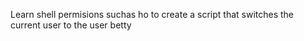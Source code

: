 Learn shell permisions suchas ho to create a script that switches the current user to the user betty
